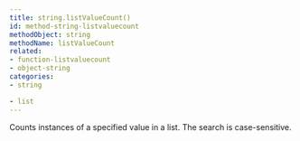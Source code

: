 ```yaml
---
title: string.listValueCount()
id: method-string-listvaluecount
methodObject: string
methodName: listValueCount
related:
- function-listvaluecount
- object-string
categories:
- string

- list
---
```


Counts instances of a specified value in a list. The search is
case-sensitive.
